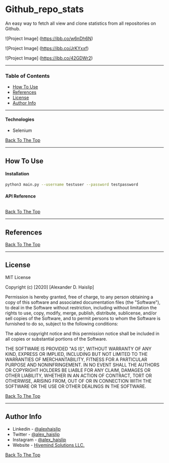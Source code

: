 # Github_repo_stats
An easy way to fetch all view and clone statistics from all repositories on Github. 

![Project Image]
(https://ibb.co/w6nDh6N)

![Project Image]
(https://ibb.co/JrKYxxf)

![Project Image]
(https://ibb.co/42GDWr2)

---

### Table of Contents

- [How To Use](#how-to-use)
- [References](#references)
- [License](#license)
- [Author Info](#author-info)

---

#### Technologies

- Selenium

[Back To The Top](#read-me-template)

---

## How To Use

#### Installation

```bash
python3 main.py --username testuser --password testpassword
```

#### API Reference

```none
```
[Back To The Top](#read-me-template)

---

## References
[Back To The Top](#Github_repo_stats)

---

## License

MIT License

Copyright (c) [2020] [Alexander D. Haislip]

Permission is hereby granted, free of charge, to any person obtaining a copy
of this software and associated documentation files (the "Software"), to deal
in the Software without restriction, including without limitation the rights
to use, copy, modify, merge, publish, distribute, sublicense, and/or sell
copies of the Software, and to permit persons to whom the Software is
furnished to do so, subject to the following conditions:

The above copyright notice and this permission notice shall be included in all
copies or substantial portions of the Software.

THE SOFTWARE IS PROVIDED "AS IS", WITHOUT WARRANTY OF ANY KIND, EXPRESS OR
IMPLIED, INCLUDING BUT NOT LIMITED TO THE WARRANTIES OF MERCHANTABILITY,
FITNESS FOR A PARTICULAR PURPOSE AND NONINFRINGEMENT. IN NO EVENT SHALL THE
AUTHORS OR COPYRIGHT HOLDERS BE LIABLE FOR ANY CLAIM, DAMAGES OR OTHER
LIABILITY, WHETHER IN AN ACTION OF CONTRACT, TORT OR OTHERWISE, ARISING FROM,
OUT OF OR IN CONNECTION WITH THE SOFTWARE OR THE USE OR OTHER DEALINGS IN THE
SOFTWARE.

[Back To The Top](#Github_repo_stats)

---

## Author Info

- Linkedin - [@alexhaislip](https://www.linkedin.com/in/alexander-d-haislip-145b88145/)
- Twitter - [@alex_haislip](https://twitter.com/alex_haislip)
- Instagram - [@alex_haislip](https://www.instagram.com/alex_haislip/)
- Website - [Hivemind Solutions LLC.](https://hivemind.link/)


[Back To The Top](#Github_repo_stats)
